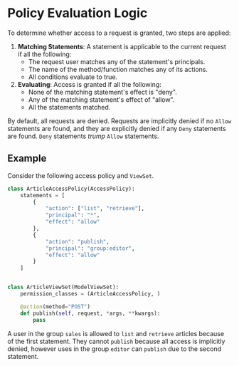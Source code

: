 # Policy Evaluation Logic

To determine whether access to a request is granted, two steps are applied:
1. **Matching Statements**: A statement is applicable to the current request if all the following:
   * The request user matches any of the statement's principals.
   * The name of the method/function matches any of its actions.
   * All conditions evaluate to true.
2. **Evaluating**: Access is granted if all the following:
   * None of the matching statement's effect is "deny". 
   * Any of the matching statement's effect of "allow".
   * All the statements matched.
   
By default, all requests are denied. Requests are implicitly denied if no `Allow` statements are found, 
and they are explicitly denied if any `Deny` statements are found. `Deny` statements *trump* `Allow` statements.

## Example
Consider the following access policy and `ViewSet`.

```python
class ArticleAccessPolicy(AccessPolicy):
    statements = [
        {
            "action": ["list", "retrieve"],
            "principal": "*",
            "effect": "allow"
        },
        {
            "action": "publish",
            "principal": "group:editor",
            "effect": "allow"            
        }
    ]


class ArticleViewSet(ModelViewSet):
    permission_classes = (ArticleAccessPolicy, )

    @action(method="POST")
    def publish(self, request, *args, **kwargs):
        pass
```

A user in the group `sales` is allowed to `list` and `retrieve` articles because of the first statement. 
They cannot `publish` because all access is implicitly denied, 
however uses in the group `editor` can `publish` due to the second statement.
